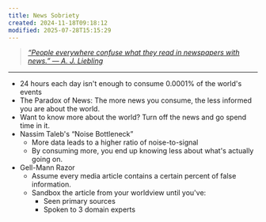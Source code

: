 ```yaml
---
title: News Sobriety
created: 2024-11-18T09:18:12
modified: 2025-07-28T15:15:29
---
```


> _[“People everywhere confuse what they read in newspapers with news.” — A. J. Liebling](https://www.goodreads.com/quotes/77035-people-everywhere-confuse-what-they-read-in-newspapers-with-news)_

---

* 24 hours each day isn't enough to consume 0.0001% of the world's events
* The Paradox of News: The more news you consume, the less informed you are about the world.
* Want to know more about the world? Turn off the news and go spend time in it.
* Nassim Taleb's “Noise Bottleneck”
	* More data leads to a higher ratio of noise-to-signal
	* By consuming more, you end up knowing less about what's actually going on.
* Gell-Mann Razor
	* Assume every media article contains a certain percent of false information.
	* Sandbox the article from your worldview until you've:
		* Seen primary sources
		* Spoken to 3 domain experts
